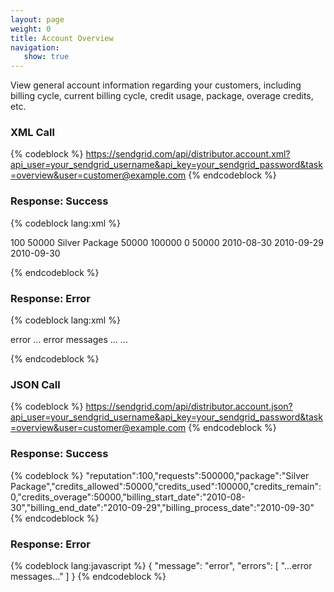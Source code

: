 ```yaml
---
layout: page
weight: 0
title: Account Overview
navigation:
   show: true
---
```


View general account information regarding your customers, including billing cycle, current billing cycle, credit usage, package, overage credits, etc.


### XML Call



{% codeblock %}
https://sendgrid.com/api/distributor.account.xml?api_user=your_sendgrid_username&api_key=your_sendgrid_password&task=overview&user=customer@example.com
{% endcodeblock %}
<h3>Response: Success</h3>

{% codeblock lang:xml %}
<?xml version="1.0" encoding="ISO-8859-1"?>

<result>
   <overview>
      <reputation>100</reputation>
      <requests>50000</requests>
      <package>Silver Package</package>
      <credits_allowed>50000</credits_allowed>
      <credits_used>100000</credits_used>
      <credits_remain>0</credits_remain>
      <credits_overage>50000</credits_overage>
      <billing_start_date>2010-08-30</billing_start_date>
      <billing_end_date>2010-09-29</billing_end_date>
      <billing_process_date>2010-09-30</billing_process_date>
   </overview>
</result>

{% endcodeblock %}




### Response: Error




{% codeblock lang:xml %}
<?xml version="1.0" encoding="ISO-8859-1"?>

<result>
   <message>error</message>
   <errors>
      <error>
        ... error messages ...
      </error>
      ...
   </errors>
</result>

{% endcodeblock %}




### JSON Call



{% codeblock %}
https://sendgrid.com/api/distributor.account.json?api_user=your_sendgrid_username&api_key=your_sendgrid_password&task=overview&user=customer@example.com
{% endcodeblock %}
<h3>Response: Success</h3>
{% codeblock %}
"reputation":100,"requests":500000,"package":"Silver
Package","credits_allowed":50000,"credits_used":100000,"credits_remain":0,"credits_overage":50000,"billing_start_date":"2010-08-30","billing_end_date":"2010-09-29","billing_process_date":"2010-09-30"
{% endcodeblock %}



### Response: Error




{% codeblock lang:javascript %}
{
  "message": "error",
  "errors": [
    "...error messages..."
  ]
}
{% endcodeblock %}



